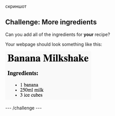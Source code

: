 скриншот

## Challenge: More ingredients

Can you add all of the ingredients for **your** recipe?

Your webpage should look something like this:

![скриншот](images/recipe-more-ingredients.png)

\--- /challenge \---